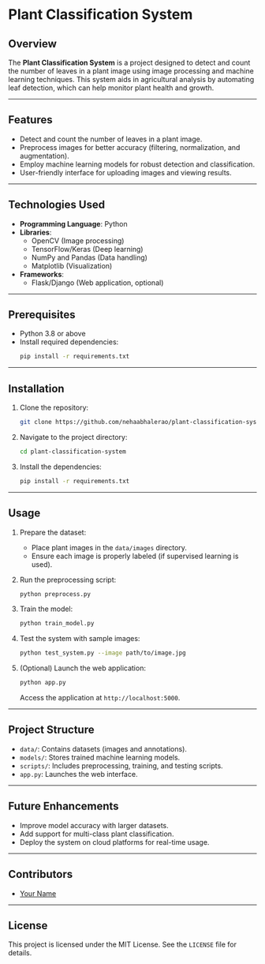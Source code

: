 # Plant Classification System

## Overview
The **Plant Classification System** is a project designed to detect and count the number of leaves in a plant image using image processing and machine learning techniques. This system aids in agricultural analysis by automating leaf detection, which can help monitor plant health and growth.

---

## Features
- Detect and count the number of leaves in a plant image.
- Preprocess images for better accuracy (filtering, normalization, and augmentation).
- Employ machine learning models for robust detection and classification.
- User-friendly interface for uploading images and viewing results.

---

## Technologies Used
- **Programming Language**: Python
- **Libraries**:
  - OpenCV (Image processing)
  - TensorFlow/Keras (Deep learning)
  - NumPy and Pandas (Data handling)
  - Matplotlib (Visualization)
- **Frameworks**:
  - Flask/Django (Web application, optional)

---

## Prerequisites
- Python 3.8 or above
- Install required dependencies:
  ```bash
  pip install -r requirements.txt
  ```

---

## Installation
1. Clone the repository:
   ```bash
   git clone https://github.com/nehaabhalerao/plant-classification-system.git
   ```

2. Navigate to the project directory:
   ```bash
   cd plant-classification-system
   ```

3. Install the dependencies:
   ```bash
   pip install -r requirements.txt
   ```

---

## Usage
1. Prepare the dataset:
   - Place plant images in the `data/images` directory.
   - Ensure each image is properly labeled (if supervised learning is used).

2. Run the preprocessing script:
   ```bash
   python preprocess.py
   ```

3. Train the model:
   ```bash
   python train_model.py
   ```

4. Test the system with sample images:
   ```bash
   python test_system.py --image path/to/image.jpg
   ```

5. (Optional) Launch the web application:
   ```bash
   python app.py
   ```
   Access the application at `http://localhost:5000`.

---

## Project Structure
- `data/`: Contains datasets (images and annotations).
- `models/`: Stores trained machine learning models.
- `scripts/`: Includes preprocessing, training, and testing scripts.
- `app.py`: Launches the web interface.

---

## Future Enhancements
- Improve model accuracy with larger datasets.
- Add support for multi-class plant classification.
- Deploy the system on cloud platforms for real-time usage.

---

## Contributors
- [Your Name](https://github.com/nehaabhalerao)

---

## License
This project is licensed under the MIT License. See the `LICENSE` file for details.

